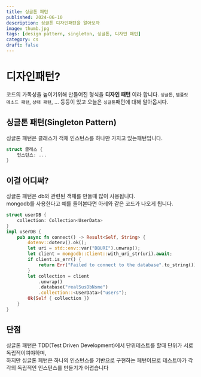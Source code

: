 ```yaml
---
title: 싱글톤 패턴
published: 2024-06-10
description: 싱글톤 디자인패턴을 알아보자
image: thumb.jpg
tags: [design pattern, singleton, 싱글톤, 디자인 패턴]
category: cs
draft: false
---
```

# 디자인패턴?
코드의 가독성을 높이기위해 만들어진 형식을 __디자인 패턴__ 이라 합니다.
`싱글톤`, `템플릿 메소드 패턴`, `상태 패턴`, ... 등등이 있고 오늘은 `싱글톤`패턴에 대해 알아옵시다.

## 싱글톤 패턴(Singleton Pattern)
싱글톤 패턴은 클래스가 객채 인스턴스를 하나만 가지고 있는패턴입니다.
```rs
struct 클레스 {
    인스턴스: ...
}
```

## 이걸 어디써?
싱글톤 패턴은 db와 관련된 객채를 만들때 많이 사용됩니다.<br/>
mongodb를 사용한다고 예를 들어본다면 아레와 같은 코드가 나오게 됩니다.

```rs
struct userDB {
    collection: Collection<UserData>
}
impl userDB {
    pub async fn connect() -> Result<Self, String> {
        dotenv::dotenv().ok();
        let uri = std::env::var("DBURI").unwrap();
        let client = mongodb::Client::with_uri_str(uri).await;
        if client.is_err() {
            return Err("Failed to connect to the database".to_string());
        }
        let collection = client
            .unwrap()
            .database("realSusDbNsme")
            .collection::<UserData>("users");
        Ok(Self { collection })
    }
}
```


## 단점
싱글톤 패턴은 TDD(Test Driven Development)에서 단위테스트를 할때 단위가 서로 독립적이여야하며,<br>
하지만 싱글톤 페턴은 하나의 인스턴스를 기반으로 구현하는 페턴이므로 테스트마가 각각의 독립적인 인스턴스를 만들기가 어렵습니다
